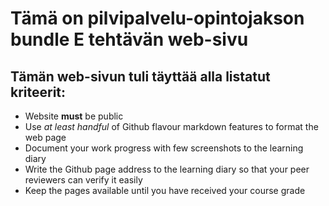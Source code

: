 <link rel="stylesheet" type="text/css" href="styles.css">

# Tämä on pilvipalvelu-opintojakson bundle E tehtävän web-sivu

## Tämän web-sivun tuli täyttää alla listatut kriteerit:
-	Website **must** be public
-	Use *at least handful* of Github flavour markdown features to format the web page
-	Document your work progress with few screenshots to the learning diary
-	Write the Github page address to the learning diary so that your peer reviewers can verify it easily
-	Keep the pages available until you have received your course grade
